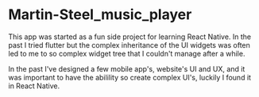 # Martin-Steel_music_player

This app was started as a fun side project for learning React Native. In the past I tried flutter but the complex inheritance of the UI widgets was often led to me to so complex widget tree that I couldn't manage after a while.

In the past I've designed a few mobile app's, website's UI and UX, and it was important to have the abilility so create complex UI's, luckily I found it in React Native.
